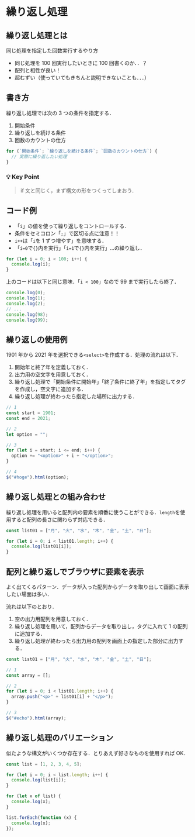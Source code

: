 # 繰り返し処理

## 繰り返し処理とは

同じ処理を指定した回数実行するやり方

- 同じ処理を 100 回実行したいときに 100 回書くのか．．？
- 配列と相性が良い！
- 超むずい（使っていてもきちんと説明できないことも．．．）

## 書き方

繰り返し処理では次の 3 つの条件を指定する．

1. 開始条件
2. 繰り返しを続ける条件
3. 回数のカウントの仕方

```js
for (`開始条件`; `繰り返しを続ける条件`; `回数のカウントの仕方`) {
  // 実際に繰り返したい処理
}
```

### 💡 Key Point

> if 文と同じく，まず構文の形をつくってしまおう．

## コード例

- 「`i`」の値を使って繰り返しをコントロールする．
- 条件をセミコロン「`;`」で区切る点に注意！！
- `i++`は「`i`を 1 ずつ増やす」を意味する．
- 「`i=0`で`{}`内を実行」「`i=1`で`{}`内を実行」...の繰り返し．

```js
for (let i = 0; i < 100; i++) {
  console.log(i);
}
```

上のコードは以下と同じ意味．「`i < 100`」なので 99 まで実行したら終了．

```js
console.log(0);
console.log(1);
console.log(2);
// ...
console.log(98);
console.log(99);
```

## 繰り返しの使用例

1901 年から 2021 年を選択できる`<select>`を作成する．処理の流れは以下．

1. 開始年と終了年を定義しておく．
2. 出力用の空文字を用意しておく．
3. 繰り返し処理で「開始条件に開始年」「終了条件に終了年」を指定してタグを作成し，空文字に追加する．
4. 繰り返し処理が終わったら指定した場所に出力する．

```js
// 1
const start = 1901;
const end = 2021;

// 2
let option = "";

// 3
for (let i = start; i <= end; i++) {
  option += "<option>" + i + "</option>";
}

// 4
$("#hoge").html(option);
```

## 繰り返し処理との組み合わせ

繰り返し処理を用いると配列内の要素を順番に使うことができる．`length`を使用すると配列の長さに関わらず対応できる．

```js
const list01 = ["月", "火", "水", "木", "金", "土", "日"];

for (let i = 0; i < list01.length; i++) {
  console.log(list01[i]);
}
```

## 配列と繰り返しでブラウザに要素を表示

よく出てくるパターン．データが入った配列からデータを取り出して画面に表示したい場面は多い．

流れは以下のとおり．

1. 空の出力用配列を用意しておく．
2. 繰り返し処理を用いて，配列からデータを取り出し，タグに入れて 1 の配列に追加する．
3. 繰り返し処理が終わったら出力用の配列を画面上の指定した部分に出力する．

```js
const list01 = ["月", "火", "水", "木", "金", "土", "日"];

// 1
const array = [];

// 2
for (let i = 0; i < list01.length; i++) {
  array.push("<p>" + list01[i] + "</p>");
}

// 3
$("#echo").html(array);
```

## 繰り返し処理のバリエーション

似たような構文がいくつか存在する．とりあえず好きなものを使用すれば OK．

```js
const list = [1, 2, 3, 4, 5];

for (let i = 0; i < list.length; i++) {
  console.log(list[i]);
}

for (let x of list) {
  console.log(x);
}

list.forEach(function (x) {
  console.log(x);
});
```
